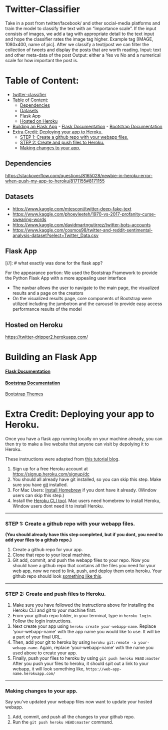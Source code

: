 # Twitter-Classifier

Take in a post from twitter/facebook/ and other social-media platforms and train the model to classify the text with an “importance scale”.  If the input consists of images, we add a tag with appropriate detail to the text input and hope the classifier rates the image tag higher.  Example tag [IMAGE, 1080x400, name of pic].
After we classify a text/post we can filter the collection of tweets and display the posts that are worth reading.
Input: text and other meta-data of the post
Output: either a Yes vs No and a numerical scale for how important the post is.


# Table of Content:
- [twitter-classifier](#twitter-classifier)
- [Table of Content:](#table-of-content)
  - [Dependencies](#dependencies)
  - [Datasets](#datasets)
  - [Flask App](#flask-app)
  - [Hosted on Heroku](#hosted-on-heroku)
- [Building an Flask App](#building-an-flask-app)
      - [Flask Documentation](#flask-documentation)
      - [Bootstrap Documentation](#bootstrap-documentation)
- [Extra Credit:  Deploying your app to Heroku.](#extra-credit--deploying-your-app-to-heroku)
    - [STEP 1: Create a github repo with your webapp files.](#step-1-create-a-github-repo-with-your-webapp-files)
    - [STEP 2: Create and push files to Heroku.](#step-2-create-and-push-files-to-heroku)
    - [Making changes to your app.](#making-changes-to-your-app)


## Dependencies

https://stackoverflow.com/questions/8165028/newbie-in-heroku-error-when-push-my-app-to-heroku/8171155#8171155


## Datasets
- https://www.kaggle.com/mtesconi/twitter-deep-fake-text
- https://www.kaggle.com/phoeyleeteh/1970-vs-2017-profanity-curse-swearing-words
- https://www.kaggle.com/davidmartngutirrez/twitter-bots-accounts
- https://www.kaggle.com/cosmos98/twitter-and-reddit-sentimental-analysis-dataset?select=Twitter_Data.csv


## Flask App

[//]: # what exactly was done for the flask app?

For the appearance portion: We used the Bootstrap Framework to provide the Python Flask App with a more appealing user interface
- The navbar allows the user to navigate to the main page, the visualized results and a page on the creators
- On the visualized results page, core components of Bootstrap were utilized including the jumbotron and the carousel to provide
 easy access performance results of the model


## Hosted on Heroku

https://twitter-dripper2.herokuapp.com/


# Building an Flask App

#### [Flask Documentation](https://flask.palletsprojects.com/en/1.1.x/quickstart/)
#### [Bootstrap Documentation](https://getbootstrap.com/docs/4.3/components/alerts/)
[Bootstrap Themes](https://getbootstrap.com/docs/4.0/examples/)

# Extra Credit:  Deploying your app to Heroku.
Once you have a flask app running locally on your machine already, you can then try to make a live website that anyone can visit by depolying it to Heroku.

These instructions were adapted from [this tutorial blog](https://blog.cambridgespark.com/deploying-a-machine-learning-model-to-the-web-725688b851c7).

1. Sign up for a free Heroku account at https://signup.heroku.com/signup/dc
2. You should all already have git installed, so you can skip this step. Make sure you have [git](https://git-scm.com/book/en/v2/Getting-Started-Installing-Git) installed.
3. For Mac Users: [Install Homebrew](https://brew.sh/) if you dont have it already. (Window users can skip this step.)
4. Install the [Heroku CLI tool](https://devcenter.heroku.com/articles/heroku-cli#download-and-install).  Mac users need homebrew to install Heroku, Window users dont need it to install Heroku.

___

### STEP 1: Create a github repo with your webapp files.
__(You should already have this step completed, but if you dont, you need to add your files to a github repo.)__
1. Create a github repo for your app.
2. Clone that repo to your local machine.
3. Git add, commit, and push the webapp files to your repo.
Now you should have a github repo that contains all the files you need for your web app, now we need to link, push, and deploy them onto heroku. Your github repo should look [something like this](https://github.com/zd123/zd-flask-app).

___
### STEP 2: Create and push files to Heroku.
1. Make sure you have followed the instructions above for installing the Heroku CLI and git to your machine first.
2. From your github repo folder, in your terminal, type in `heroku login`.  Follow the login instructions.
3. Next create your app using `heroku create your-webapp-name`.  Replace 'your-webapp-name' with the app name you would like to use.  It will be a part of your final URL.
4. Then, add your git to heroku by using `heroku git:remote -a your-webapp-name`.  Again, replace 'your-webapp-name' with the name you used above to create your app.
5. Finally, push your files to heroku by using `git push heroku HEAD:master`
After you push your files to heroku, it should spit out a link to your webapp, it will look something like, `https://web-app-name.herokuapp.com/`

___
### Making changes to your app.
Say you've updated your webapp files now want to update your hosted webapp.
1. Add, commit, and push all the changes to your github repo.
2. Run the `git push heroku HEAD:master` command.


